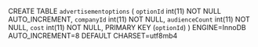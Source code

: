 CREATE TABLE `advertisementoptions` (
  `optionId` int(11) NOT NULL AUTO_INCREMENT,
  `companyId` int(11) NOT NULL,
  `audienceCount` int(11) NOT NULL,
  `cost` int(11) NOT NULL,
  PRIMARY KEY (`optionId`)
) ENGINE=InnoDB AUTO_INCREMENT=8 DEFAULT CHARSET=utf8mb4
